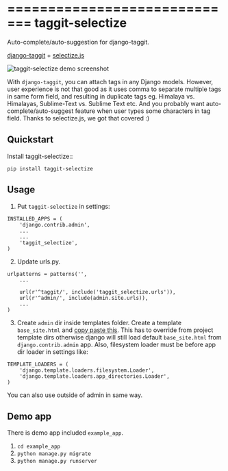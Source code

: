 =============================
taggit-selectize
=============================

Auto-complete/auto-suggestion for django-taggit.

[django-taggit](https://github.com/alex/django-taggit) + [selectize.js](https://github.com/brianreavis/selectize.js)

![taggit-selectize demo screenshot](https://i.imgur.com/ryxW6TI.png)

With `django-taggit`, you can attach tags in any Django models. However, user experience is not that good as it uses
comma to separate multiple tags in same form field, and resulting in duplicate tags eg. Himalaya vs. Himalayas, Sublime-Text vs. Sublime Text etc.
And you probably want auto-complete/auto-suggest feature when user types some characters in tag field. Thanks to selectize.js, we got that covered :)


Quickstart
----------

Install taggit-selectize::

    pip install taggit-selectize


Usage
-----

1. Put `taggit-selectize` in settings:

```
INSTALLED_APPS = (
    'django.contrib.admin',
    ...
    ...
    'taggit_selectize',
)
```

2. Update urls.py.
```
urlpatterns = patterns('',
    ...

    url(r'^taggit/', include('taggit_selectize.urls')),
    url(r'^admin/', include(admin.site.urls)),
    ...
)
```

3. Create `admin` dir inside templates folder. Create a template `base_site.html` and [copy paste this](https://github.com/chhantyal/taggit-selectize/blob/master/example_app/templates/admin/base_site.html).
This has to override from project template dirs otherwise django will still load default `base_site.html` from `django.contrib.admin` app.
Also, filesystem loader must be before app dir loader in settings like:

```
TEMPLATE_LOADERS = (
    'django.template.loaders.filesystem.Loader',
    'django.template.loaders.app_directories.Loader',
)
```
You can also use outside of admin in same way.


Demo app
--------

There is demo app included `example_app`.

1. `cd example_app`
2. `python manage.py migrate`
3. `python manage.py runserver`
